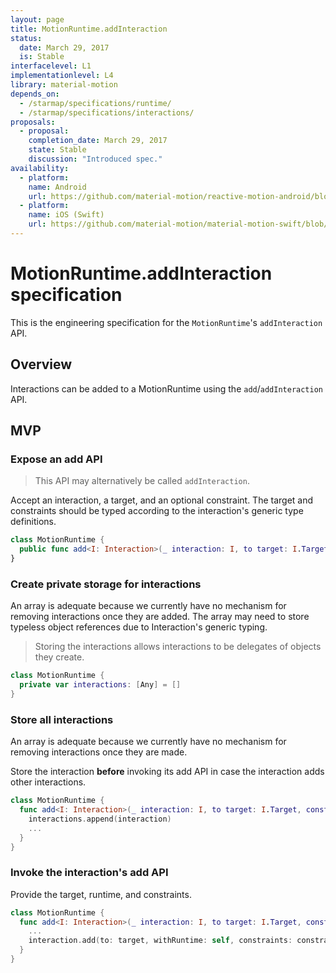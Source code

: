 ```yaml
---
layout: page
title: MotionRuntime.addInteraction
status:
  date: March 29, 2017
  is: Stable
interfacelevel: L1
implementationlevel: L4
library: material-motion
depends_on:
  - /starmap/specifications/runtime/
  - /starmap/specifications/interactions/
proposals:
  - proposal:
    completion_date: March 29, 2017
    state: Stable
    discussion: "Introduced spec."
availability:
  - platform:
    name: Android 
    url: https://github.com/material-motion/reactive-motion-android/blob/develop/library/src/main/java/com/google/android/reactive/motion/MotionRuntime.java
  - platform:
    name: iOS (Swift)
    url: https://github.com/material-motion/material-motion-swift/blob/develop/src/MotionRuntime.swift
---
```


# MotionRuntime.addInteraction specification

This is the engineering specification for the `MotionRuntime`'s `addInteraction` API.

## Overview

Interactions can be added to a MotionRuntime using the `add`/`addInteraction` API.

## MVP

### Expose an add API

> This API may alternatively be called `addInteraction`.

Accept an interaction, a target, and an optional constraint. The target and constraints should be
typed according to the interaction's generic type definitions.

```swift
class MotionRuntime {
  public func add<I: Interaction>(_ interaction: I, to target: I.Target, constraints: I.Constraints? = nil)
}
```

### Create private storage for interactions

An array is adequate because we currently have no mechanism for removing interactions once they are
added. The array may need to store typeless object references due to Interaction's generic typing.

> Storing the interactions allows interactions to be delegates of objects they create.

```swift
class MotionRuntime {
  private var interactions: [Any] = []
}
```

### Store all interactions

An array is adequate because we currently have no mechanism for removing interactions once they are
made.

Store the interaction **before** invoking its add API in case the interaction adds other
interactions.

```swift
class MotionRuntime {
  func add<I: Interaction>(_ interaction: I, to target: I.Target, constraints: I.Constraints? = nil) {
    interactions.append(interaction)
    ...
  }
}
```

### Invoke the interaction's add API

Provide the target, runtime, and constraints.

```swift
class MotionRuntime {
  func add<I: Interaction>(_ interaction: I, to target: I.Target, constraints: I.Constraints? = nil) {
    ...
    interaction.add(to: target, withRuntime: self, constraints: constraints)
  }
}
```
